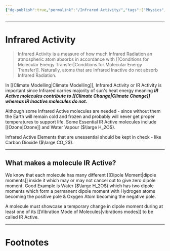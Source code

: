 ```yaml
---
{"dg-publish":true,"permalink":"/Infrared Activity/","tags":["Physics","Academics"]}
---
```



---
# Infrared Activity
> Infrared Activity is a measure of how much Infrared Radiation an atmospheric atom absorbs in accordance with [[Conditions for Molecular Energy Transfer\|Conditions for Molecular Energy Transfer]]. 
> Naturally, atoms that are Infrared Inactive do not absorb Infrared Radiation.

In [[Climate Modelling\|Climate Modelling]], Infrared Activity or IR Activity is important since Infrared carries majority of sun's heat energy meaning ***IR Active molecules contribute to [[Climate Change\|Climate Change]] whereas IR Inactive molecules do not.***

Although some Infrared Active molecules are needed - since without them the Earth will remain cold and frozen and probably will never get proper temperatures to support life. Some Essential IR Active molecules include [[Ozone\|Ozone]] and Water Vapour ($\large H_2O$).

Infrared Active Elements that are unessential should be kept in check - like Carbon Dioxide ($\large CO_2$).

---
## What makes a molecule IR Active?
We know that each molecule has many different [[Dipole Moment\|dipole moments]] inside it which may or may not cancel out to give zero dipole moment. Good Example is Water ($\large H_2O$) which has two dipole moments which form a permanent dipole moment with Hydrogen atoms becoming the positive pole & Oxygen Atom becoming the negative pole.

A molecule must showcase a temporary change in dipole moment during at least one of its [[Vibration Mode of Molecules\|vibrations modes]] to be called IR Active.

---
# Footnotes